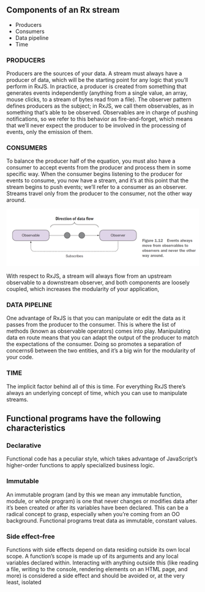 ## Components of an Rx stream

- Producers
- Consumers
- Data pipeline
- Time

### PRODUCERS

Producers are the sources of your data. A stream must always have a producer of data,
which will be the starting point for any logic that you’ll perform in RxJS. In practice, a
producer is created from something that generates events independently (anything
from a single value, an array, mouse clicks, to a stream of bytes read from a file). The
observer pattern defines producers as the subject; in RxJS, we call them observables, as in
something that’s able to be observed.
Observables are in charge of pushing notifications, so we refer to this behavior as
fire-and-forget, which means that we’ll never expect the producer to be involved in
the processing of events, only the emission of them.

### CONSUMERS

To balance the producer half of the equation, you must also have a consumer to
accept events from the producer and process them in some specific way. When the
consumer begins listening to the producer for events to consume, you now have a
stream, and it’s at this point that the stream begins to push events; we’ll refer to a consumer
as an observer.
Streams travel only from the producer to the consumer, not the other way around.

<img src="./img/AcroRd32_2018-10-07_07-52-47.png">

With respect to RxJS, a stream will always flow from an upstream observable to a downstream
observer, and both components are loosely coupled, which increases the modularity
of your application,

### DATA PIPELINE

One advantage of RxJS is that you can manipulate or edit the data as it passes from the
producer to the consumer. This is where the list of methods (known as observable
operators) comes into play. Manipulating data en route means that you can adapt the
output of the producer to match the expectations of the consumer. Doing so promotes
a separation of concerns6 between the two entities, and it’s a big win for the modularity
of your code.

### TIME

The implicit factor behind all of this is time. For everything RxJS there’s always an
underlying concept of time, which you can use to manipulate streams.

## Functional programs have the following characteristics

### Declarative

Functional code has a peculiar style, which takes advantage of
JavaScript’s higher-order functions to apply specialized business logic.

### Immutable

An immutable program (and by this we mean any immutable function,
module, or whole program) is one that never changes or modifies data
after it’s been created or after its variables have been declared. This can be a radical
concept to grasp, especially when you’re coming from an OO background.
Functional programs treat data as immutable, constant values.

### Side effect–free

Functions with side effects depend on data residing outside its
own local scope. A function’s scope is made up of its arguments and any local
variables declared within. Interacting with anything outside this (like reading a
file, writing to the console, rendering elements on an HTML page, and more) is
considered a side effect and should be avoided or, at the very least, isolated
